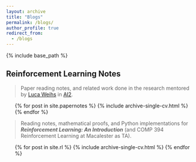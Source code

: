 ```yaml
---
layout: archive
title: "Blogs"
permalink: /blogs/
author_profile: true
redirect_from: 
  - /blogs
---
```


{% include base_path %}

## Reinforcement Learning Notes

> Paper reading notes, and related work done in the research mentored by [Luca Weihs](https://lucaweihs.github.io/) in [AI2](https://allenai.org/).
  <ul>{% for post in site.papernotes %}
    {% include archive-single-cv.html %}
  {% endfor %}</ul>


> Reading notes, mathematical proofs, and Python implementations for ___Reinforcement Learning: An Introduction___ (and COMP 394 Reinforcement Learning at Macalester as TA).
  <ul>{% for post in site.rl %}
    {% include archive-single-cv.html %}
  {% endfor %}</ul>

